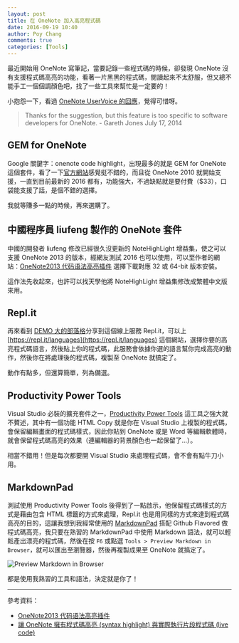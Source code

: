 ```yaml
---
layout: post
title: 在 OneNote 加入高亮程式碼
date: 2016-09-19 10:40
author: Poy Chang
comments: true
categories: [Tools]
---
```

最近開始用 OneNote 寫筆記，當要記錄一些程式碼的時候，卻發現 OneNote 沒有支援程式碼高亮的功能，看著一片黑黑的程式碼，閱讀起來不太舒服，但又總不能手工一個個調顏色吧，找了一些工具來幫忙是一定要的！

小抱怨一下，看過 [OneNote UserVoice 的回應](https://onenote.uservoice.com/forums/245490-onenote-developer-apis/suggestions/5688964-syntax-highlighting)，覺得可惜呀。

>Thanks for the suggestion, but this feature is too specific to software developers for OneNote. - Gareth Jones July 17, 2014

## GEM for OneNote

Google 關鍵字：onenote code highlight，出現最多的就是 GEM for OneNote 這個套件，看了一下[官方網站](http://www.onenotegem.com/gem-for-onenote.html)感覺挺不錯的，而且從 OneNote 2010 就開始支援，一直到目前最新的 2016 都有，功能強大，不過缺點就是要付費（$33），口袋能支援了話，是個不錯的選擇。

我就等賺多一點的時候，再來選購了。

## 中國程序員 liufeng 製作的 OneNote 套件

中國的開發者 liufeng 修改已經很久沒更新的 NoteHighLight 增益集，使之可以支援 OneNote 2013 的版本，經網友測試 2016 也可以使用，可以至作者的網站：[OneNote2013 代码语法高亮插件](http://blog.home-ml.com/wordpress/?p=1) 選擇下載對應 32 或 64-bit 版本安裝。

這作法先收起來，也許可以找天學他將 NoteHighLight 增益集修改成繁體中文版來用。

## Repl.it

再來看到 [DEMO 大的部落格](http://demo.tc/post/830)分享到這個線上服務 Repl.it，可以上 [https://repl.it/languages](https://repl.it/languages) 這個網站，選擇你要的高亮程式碼語言，然後貼上你的程式碼，此服務會依據你選的語言幫你完成高亮的動作，然後你在將處理後的程式碼，複製至 OneNote 就搞定了。

動作有點多，但還算簡單，列為備選。

## Productivity Power Tools

Visual Studio 必裝的擴充套件之一，[Productivity Power Tools](https://github.com/Microsoft/VS-PPT) 這工具之強大就不贅述，其中有一個功能 HTML Copy 就是你在 Visual Studio 上複製的程式碼，會保留編輯畫面的程式碼樣式，因此你貼到 OneNote 或是 Word 等編輯軟體時，就會保留程式碼高亮的效果（連編輯器的背景顏色也一起保留了...）。

相當不錯用！但是每次都要開 Visual Studio 來處理程式碼，會不會有點牛刀小用。

## MarkdownPad

測試使用 Productivity Power Tools 後得到了一點啟示，他保留程式碼樣式的方式是藉由包含 HTML 標籤的方式來處理，Repl.it 也是用同樣的方式來達到程式碼高亮的目的，這讓我想到我經常使用的 [MarkdownPad](http://markdownpad.com/) 搭配 Github Flavored 做程式碼高亮，我只要在熟習的 MarkdownPad 中使用 Markdown 語法，就可以輕鬆產出漂亮的程式碼，然後在按 `F6` 或點選 `Tools > Preview Markdown in Browser`，就可以匯出至瀏覽器，然後再複製成果至 OneNote 就搞定了。

![Preview Markdown in Browser](http://i.imgur.com/AaKgQHj.png)

都是使用我熟習的工具和語法，決定就是你了！

----------

參考資料：

* [OneNote2013 代码语法高亮插件](http://blog.home-ml.com/wordpress/?p=1)
* [讓 OneNote 擁有程式碼高亮 (syntax highlight) 與實際執行片段程式碼 (live code)](http://demo.tc/post/830)